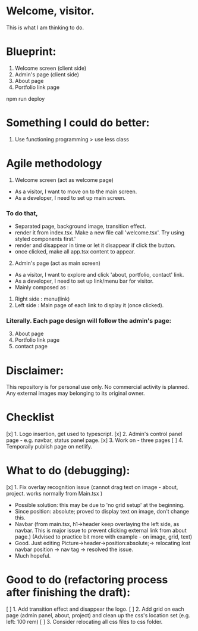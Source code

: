 # Welcome, visitor.
This is what I am thinking to do.

# Blueprint:
1. Welcome screen (client side)
2. Admin's page (client side)
3. About page
4. Portfolio link page

npm run deploy

# Something I could do better:
1. Use functioning programming > use less class 

# Agile methodology
1. Welcome screen (act as welcome page)
- As a visitor, I want to move on to the main screen.
- As a developer, I need to set up main screen.

### To do that,
- Separated page, background image, transition effect.
- render it from index.tsx. Make a new file call 'welcome.tsx'. Try using styled components first.'
- render and disappear in time or let it disappear if click the button.
- once clicked, make all app.tsx content to appear.   

2. Admin's page (act as main screen)
- As a visitor, I want to explore and click 'about, portfolio, contact' link.
- As a developer, I need to set up link/menu bar for visitor.
- Mainly composed as :
1. Right side : menu(link) 
2. Left side : Main page of each link to display it (once clicked).

### Literally. Each page design will follow the admin's page:
3. About page
4. Portfolio link page
5. contact page

# Disclaimer:
This repository is for personal use only. No commercial activity is planned. Any external images may belonging to its original owner.

# Checklist
[x] 1. Logo insertion, get used to typescript.
[x] 2. Admin's control panel page - e.g. navbar, status panel page.
[x] 3. Work on - three pages
[ ] 4. Temporaily publish page on netlify.

# What to do (debugging):
[x] 1. Fix overlay recognition issue (cannot drag text on image - about, project. works normally from Main.tsx )
- Possible solution: this may be due to 'no grid setup' at the beginning.
- Since position: absolute; proved to display text on image, don't change this.
- Navbar (from main.tsx, h1->header keep overlaying the left side, as navbar. This is major issue to prevent clicking external link from about page.)
(Advised to practice bit more with example - on image, grid, text)
- Good. Just editing Picture->header->position:absolute;-> relocating lost navbar position -> nav tag -> resolved the issue.
- Much hopeful.

# Good to do (refactoring process after finishing the draft):
[ ] 1. Add transition effect and disappear the logo.
[ ] 2. Add grid on each page (admin panel, about, project) and clean up the css's location set (e.g. left: 100 rem)
[ ] 3. Consider relocating all css files to css folder.
